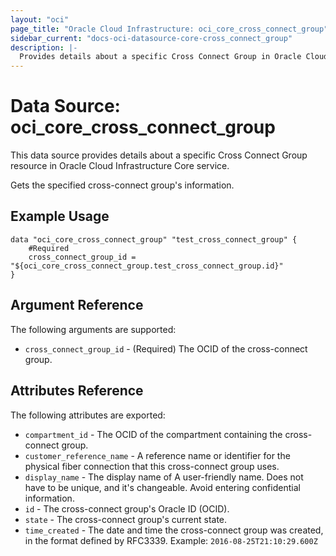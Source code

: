 ```yaml
---
layout: "oci"
page_title: "Oracle Cloud Infrastructure: oci_core_cross_connect_group"
sidebar_current: "docs-oci-datasource-core-cross_connect_group"
description: |-
  Provides details about a specific Cross Connect Group in Oracle Cloud Infrastructure Core service
---
```


# Data Source: oci_core_cross_connect_group
This data source provides details about a specific Cross Connect Group resource in Oracle Cloud Infrastructure Core service.

Gets the specified cross-connect group's information.

## Example Usage

```hcl
data "oci_core_cross_connect_group" "test_cross_connect_group" {
	#Required
	cross_connect_group_id = "${oci_core_cross_connect_group.test_cross_connect_group.id}"
}
```

## Argument Reference

The following arguments are supported:

* `cross_connect_group_id` - (Required) The OCID of the cross-connect group.


## Attributes Reference

The following attributes are exported:

* `compartment_id` - The OCID of the compartment containing the cross-connect group.
* `customer_reference_name` - A reference name or identifier for the physical fiber connection that this cross-connect group uses. 
* `display_name` - The display name of A user-friendly name. Does not have to be unique, and it's changeable. Avoid entering confidential information. 
* `id` - The cross-connect group's Oracle ID (OCID).
* `state` - The cross-connect group's current state.
* `time_created` - The date and time the cross-connect group was created, in the format defined by RFC3339.  Example: `2016-08-25T21:10:29.600Z` 

